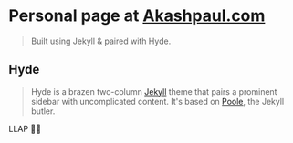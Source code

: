 # Personal page at [Akashpaul.com](www.akashpaul.com)

>Built using Jekyll & paired with Hyde.

## Hyde

>Hyde is a brazen two-column [Jekyll](http://jekyllrb.com) theme that pairs a prominent sidebar with uncomplicated content. It's based on [Poole](http://getpoole.com), the Jekyll butler.


LLAP 🖖🏼
